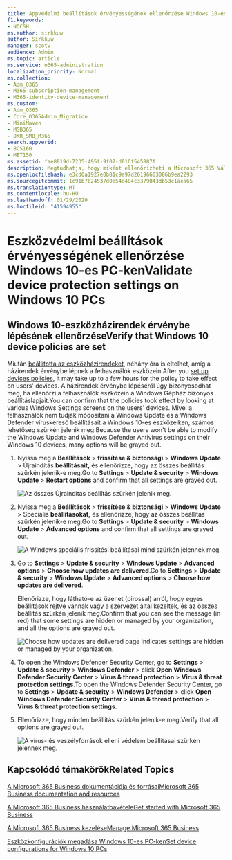 ```yaml
---
title: Appvédelmi beállítások érvényességének ellenőrzése Windows 10-es PC-ken
f1.keywords:
- NOCSH
ms.author: sirkkuw
author: Sirkkuw
manager: scotv
audience: Admin
ms.topic: article
ms.service: o365-administration
localization_priority: Normal
ms.collection:
- Adm_O365
- M365-subscription-management
- M365-identity-device-management
ms.custom:
- Adm_O365
- Core_O365Admin_Migration
- MiniMaven
- MSB365
- OKR_SMB_M365
search.appverid:
- BCS160
- MET150
ms.assetid: fae8819d-7235-495f-9f07-d016f545887f
description: Megtudhatja, hogy miként ellenőrizheti a Microsoft 365 Vállalati alkalmazásvédelmi beállításait Windows 10-es eszközökön.
ms.openlocfilehash: e3cd0a1927e0b81c9a97d26196603086b9ea2293
ms.sourcegitcommit: 1c91b7b24537d0e54d484c3379043db53c1aea65
ms.translationtype: MT
ms.contentlocale: hu-HU
ms.lasthandoff: 01/29/2020
ms.locfileid: "41594955"
---
```

# <a name="validate-device-protection-settings-on-windows-10-pcs"></a><span data-ttu-id="393b0-103">Eszközvédelmi beállítások érvényességének ellenőrzése Windows 10-es PC-ken</span><span class="sxs-lookup"><span data-stu-id="393b0-103">Validate device protection settings on Windows 10 PCs</span></span>

## <a name="verify-that-windows-10-device-policies-are-set"></a><span data-ttu-id="393b0-104">Windows 10-eszközházirendek érvénybe lépésének ellenőrzése</span><span class="sxs-lookup"><span data-stu-id="393b0-104">Verify that Windows 10 device policies are set</span></span>

<span data-ttu-id="393b0-105">Miután [beállította az eszközházirendeket](protection-settings-for-windows-10-pcs.md), néhány óra is eltelhet, amíg a házirendek érvénybe lépnek a felhasználók eszközein.</span><span class="sxs-lookup"><span data-stu-id="393b0-105">After you [set up devices policies](protection-settings-for-windows-10-pcs.md), it may take up to a few hours for the policy to take effect on users' devices.</span></span> <span data-ttu-id="393b0-106">A házirendek érvénybe lépéséről úgy bizonyosodhat meg, ha ellenőrzi a felhasználók eszközein a Windows Gépház bizonyos beállításlapjait.</span><span class="sxs-lookup"><span data-stu-id="393b0-106">You can confirm that the policies took effect by looking at various Windows Settings screens on the users' devices.</span></span> <span data-ttu-id="393b0-107">Mivel a felhasználók nem tudják módosítani a Windows Update és a Windows Defender víruskereső beállításait a Windows 10-es eszközeiken, számos lehetőség szürkén jelenik meg.</span><span class="sxs-lookup"><span data-stu-id="393b0-107">Because the users won't be able to modify the Windows Update and Windows Defender Antivirus settings on their Windows 10 devices, many options will be grayed out.</span></span>
  
1. <span data-ttu-id="393b0-108">Nyissa meg a **Beállítások** \> **frissítése &amp; biztonsági** \> **Windows Update** \> Újraindítás **beállításait,** és ellenőrizze, hogy az összes beállítás szürkén jelenik-e meg.</span><span class="sxs-lookup"><span data-stu-id="393b0-108">Go to **Settings** \> **Update &amp; security** \> **Windows Update** \> **Restart options** and confirm that all settings are grayed out.</span></span> 
    
    ![Az összes Újraindítás beállítás szürkén jelenik meg.](media/31308da9-18b0-47c5-bbf6-d5fa6747c376.png)
  
2. <span data-ttu-id="393b0-110">Nyissa meg a **Beállítások** \> **frissítése &amp; biztonsági** \> **Windows Update** \> Speciális **beállításokat,** és ellenőrizze, hogy az összes beállítás szürkén jelenik-e meg.</span><span class="sxs-lookup"><span data-stu-id="393b0-110">Go to **Settings** \> **Update &amp; security** \> **Windows Update** \> **Advanced options** and confirm that all settings are grayed out.</span></span> 
    
    ![A Windows speciális frissítési beállításai mind szürkén jelennek meg.](media/049cf281-d503-4be9-898b-c0a3286c7fc2.png)
  
3. <span data-ttu-id="393b0-112">Go to **Settings** \> **Update &amp; security** \> **Windows Update** \> **Advanced options** \> **Choose how updates are delivered**.</span><span class="sxs-lookup"><span data-stu-id="393b0-112">Go to **Settings** \> **Update &amp; security** \> **Windows Update** \> **Advanced options** \> **Choose how updates are delivered**.</span></span>
    
    <span data-ttu-id="393b0-113">Ellenőrizze, hogy látható-e az üzenet (pirossal) arról, hogy egyes beállítások rejtve vannak vagy a szervezet által kezeltek, és az összes beállítás szürkén jelenik meg.</span><span class="sxs-lookup"><span data-stu-id="393b0-113">Confirm that you can see the message (in red) that some settings are hidden or managed by your organization, and all the options are grayed out.</span></span>
    
    ![Choose how updates are delivered page indicates settings are hidden or managed by your organization.](media/6b3e37c5-da41-4afd-9983-b4f406216b59.png)
  
4. <span data-ttu-id="393b0-115">To open the Windows Defender Security Center, go to **Settings** \> **Update &amp; security** \> **Windows Defender** \> click **Open Windows Defender Security Center** \> **Virus &amp; thread protection** \> **Virus &amp; threat protection settings**.</span><span class="sxs-lookup"><span data-stu-id="393b0-115">To open the Windows Defender Security Center, go to **Settings** \> **Update &amp; security** \> **Windows Defender** \> click **Open Windows Defender Security Center** \> **Virus &amp; thread protection** \> **Virus &amp; threat protection settings**.</span></span> 
    
5. <span data-ttu-id="393b0-116">Ellenőrizze, hogy minden beállítás szürkén jelenik-e meg.</span><span class="sxs-lookup"><span data-stu-id="393b0-116">Verify that all options are grayed out.</span></span> 
    
    ![A vírus- és veszélyforrások elleni védelem beállításai szürkén jelennek meg.](media/9ca68d40-a5d9-49d7-92a4-c581688b5926.png)
  
## <a name="related-topics"></a><span data-ttu-id="393b0-118">Kapcsolódó témakörök</span><span class="sxs-lookup"><span data-stu-id="393b0-118">Related Topics</span></span>

[<span data-ttu-id="393b0-119">A Microsoft 365 Business dokumentációja és forrásai</span><span class="sxs-lookup"><span data-stu-id="393b0-119">Microsoft 365 Business documentation and resources</span></span>](https://go.microsoft.com/fwlink/p/?linkid=853701)
  
[<span data-ttu-id="393b0-120">A Microsoft 365 Business használatbavétele</span><span class="sxs-lookup"><span data-stu-id="393b0-120">Get started with Microsoft 365 Business</span></span>](microsoft-365-business-overview.md)
  
[<span data-ttu-id="393b0-121">A Microsoft 365 Business kezelése</span><span class="sxs-lookup"><span data-stu-id="393b0-121">Manage Microsoft 365 Business</span></span>](manage.md)
  
[<span data-ttu-id="393b0-122">Eszközkonfigurációk megadása Windows 10-es PC-ken</span><span class="sxs-lookup"><span data-stu-id="393b0-122">Set device configurations for Windows 10 PCs</span></span>](protection-settings-for-windows-10-pcs.md)
  

